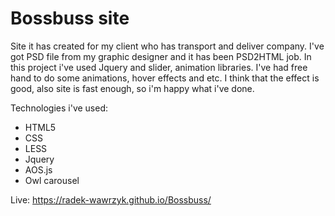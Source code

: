 # Bossbuss site
Site it has created for my client who has transport and deliver company. I've got PSD file from my graphic designer and it has been PSD2HTML job.
In this project i've used Jquery and slider, animation libraries. I've had free hand to do some animations, hover effects and etc.
I think that the effect is good, also site is fast enough, so i'm happy what i've done. 

Technologies i've used:
- HTML5
- CSS
- LESS
- Jquery
- AOS.js
- Owl carousel

Live: https://radek-wawrzyk.github.io/Bossbuss/
